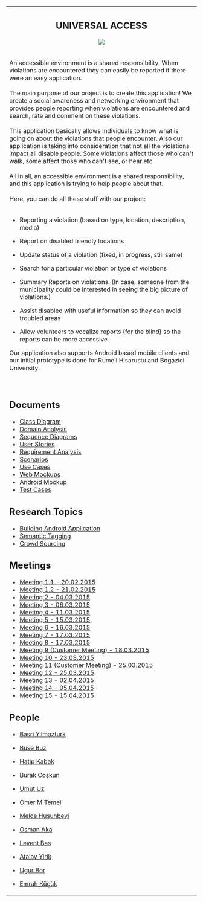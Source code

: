 <table>

<tr align='middle'>
<td>

<h2>UNIVERSAL ACCESS</h2>

<a href='http://imgur.com/TwBD6JG'><img src='http://i.imgur.com/TwBD6JG.jpg' /></a>
</td>
</tr>

<tr>
<td width='800px' valign='top'>


An accessible environment is a shared responsibility. When violations are encountered they can easily be reported if there were an easy application.<br>
<br>
The main purpose of our project is to create this application! We create a social awareness and networking environment that provides people reporting when violations are encountered and search, rate and comment on these violations.<br>
<br>
This application basically allows individuals to know what is going on about the violations that people encounter. Also our application is taking into consideration that not all the violations impact all disable people. Some violations affect those who can't walk, some affect those who can't see, or hear etc.<br>
<br>
All in all, an accessible environment is a shared responsibility, and this application is trying to help people about that.<br>
<br>
Here, you can do all these stuff with our project:<br>
<br>
<ul><li>Reporting a violation (based on type, location, description, media)</li></ul>

<ul><li>Report on disabled friendly locations</li></ul>

<ul><li>Update status of a violation (fixed, in progress, still same)</li></ul>

<ul><li>Search for a particular violation or type of violations</li></ul>

<ul><li>Summary Reports on violations. (In case, someone from the municipality could be interested in seeing the big picture of violations.)</li></ul>

<ul><li>Assist disabled with useful information so they can avoid troubled areas</li></ul>

<ul><li>Allow volunteers to vocalize reports (for the blind) so the reports can be more accessive.</li></ul>

Our application also supports Android based mobile clients and our initial prototype is done for Rumeli Hisarustu and Bogazici University.<br>
<br>
<br>

<h2>Documents</h2>
<ul>
	<li><a href='Documents/ClassDiagram.md'>Class Diagram</a></li>
	<li><a href='Documents/DomainAnalysis.md'>Domain Analysis</a></li>
	<li><a href='Documents/sequenceDiagram.md'>Sequence Diagrams</a></li>
	<li><a href='Documents/UserStories.md'>User Stories</a></li>
	<li><a href='Documents/RequirementAnalysis.md'>Requirement Analysis</a></li>
	<li><a href='Documents/scenarios.md'>Scenarios</a></li>
	<li><a href='Documents/UseCases.md'>Use Cases</a></li>
	<li><a href='Documents/web_mockups.md'>Web Mockups</a></li>
	<li><a href='Documents/android_mockup.md'>Android Mockup</a></li>
	<li><a href='Documents/TestCases.md'>Test Cases</a></li>
</ul>

<h2>Research Topics</h2>
<ul>
	<li><a href='Research\ Topics/BuildingAndroidApplication.md'>Building Android Application</a></li>
	<li><a href='Research\ Topics/semanticTagging.md'>Semantic Tagging</a></li>
	<li><a href='Research\ Topics/crowdsourcing.md'>Crowd Sourcing</a></li>
</ul>


<h2>Meetings</h2>

<ul>
	<li><a href='meetingNotes.md#meeting-11'>Meeting 1.1 - 20.02.2015</a></li>
<li><a href='meetingNotes.md#meeting-12'>Meeting 1.2 - 21.02.2015</a></li>
<li><a href='meetingNotes.md#meeting-2'>Meeting 2 - 04.03.2015</a></li>
<li><a href='meetingNotes.md#meeting-3'>Meeting 3 - 06.03.2015</a></li>
<li><a href='meetingNotes.md#meeting-4'>Meeting 4 - 11.03.2015</a></li>
<li><a href='meetingNotes.md#meeting-5'>Meeting 5 - 15.03.2015</a></li>
<li><a href='meetingNotes.md#meeting-6'>Meeting 6 - 16.03.2015</a></li>
<li><a href='meetingNotes.md#meeting-7'>Meeting 7 - 17.03.2015</a></li>
<li><a href='meetingNotes.md#meeting-8'>Meeting 8 - 17.03.2015</a></li>
<li><a href='meetingNotes.md#meeting-9_(Customer_Meeting)'>Meeting 9 (Customer Meeting) - 18.03.2015</a></li>
<li><a href='meetingNotes.md#meeting-10'>Meeting 10 - 23.03.2015</a></li>
<li><a href='https://code.google.com/p/bounswe2015group9/wiki/meetingNotes#Meeting_#11_(Customer_Meeting)'>Meeting 11 (Customer Meeting) - 25.03.2015</a>
</li><li><a href='meetingNotes.md#meeting-12'>Meeting 12 - 25.03.2015</a>
</li><li><a href='meetingNotes.md#meeting-13'>Meeting 13 - 02.04.2015</a>
</li><li><a href='meetingNotes.md#meeting-14'>Meeting 14 - 05.04.2015</a>
</li><li><a href='meetingNotes.md#meeting-15'>Meeting 15 - 15.04.2015</a></li></ul>



<h2>People</h2>

<ul><li><a href='basriyilmazturk.md'>Basri Yilmazturk</a></li></ul>

<ul><li><a href='https://code.google.com/p/bounswe2015group9/wiki/BuseBuz'>Buse Buz</a></li></ul>

<ul><li><a href='https://code.google.com/p/bounswe2015group9/wiki/hatipkabak'>Hatip Kabak</a></li></ul>

<ul><li><a href='https://code.google.com/p/bounswe2015group9/wiki/BurakCoskun'>Burak Coşkun</a></li></ul>

<ul><li><a href='https://code.google.com/p/bounswe2015group9/wiki/UmutUz'>Umut Uz</a></li></ul>

<ul><li><a href='https://code.google.com/p/bounswe2015group9/wiki/OmerMTemel'>Omer M Temel</a></li></ul>

<ul><li><a href='https://code.google.com/p/bounswe2015group9/wiki/melce_husunbeyi'>Melce Husunbeyi</a></li></ul>

<ul><li><a href='https://code.google.com/p/bounswe2015group9/wiki/osman_aka'>Osman Aka</a></li></ul>

<ul><li><a href='https://code.google.com/p/bounswe2015group9/wiki/LeventBas'>Levent Bas</a></li></ul>

<ul><li><a href='https://code.google.com/p/bounswe2015group9/wiki/atalay_yirik'>Atalay Yirik</a></li></ul>

<ul><li><a href='ugur_bor.md'>Ugur Bor</a></li></ul>

<ul><li><a href='https://code.google.com/p/bounswe2015group9/wiki/emrah_kucuk'>Emrah Küçük</a>